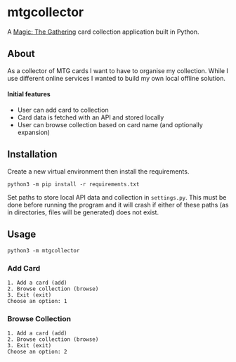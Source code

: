 # mtgcollector
A [Magic: The Gathering](https://magic.wizards.com/en/magic-gameplay) card collection application built in Python.

## About
As a collector of MTG cards I want to have to organise my collection. While I use different online services I wanted to build my own local offline solution.
#### Initial features
* User can add card to collection
* Card data is fetched with an API and stored locally
* User can browse collection based on card name (and optionally expansion)

## Installation
Create a new virtual environment then install the requirements.
```
python3 -m pip install -r requirements.txt
```
Set paths to store local API data and collection in `settings.py`. This must be done before running the program and it will crash if either of these paths (as in directories, files will be generated) does not exist.

## Usage
```
python3 -m mtgcollector
```
### Add Card
```
1. Add a card (add)
2. Browse collection (browse)
3. Exit (exit)
Choose an option: 1
```

### Browse Collection
```
1. Add a card (add)
2. Browse collection (browse)
3. Exit (exit)
Choose an option: 2
```
